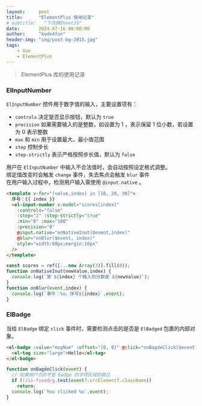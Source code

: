 ```yaml
---
layout:     post
title:      "ElementPlus 使用记录"
# subtitle:   "下次换SheetJS"
date:       2024-07-16 00:00:00
author:     "kode4fun"
header-img: "img/post-bg-2015.jpg"
tags:
    - Vue
    - ElementPlus
---
```


> ElementPlus 库的使用记录

### ElInputNumber
`ElInputNumber` 控件用于数字值的输入，主要设置项有：
+ `controls` 决定是否显示按钮，默认为 `true`
+ `precision` 如果需要输入的是整数，如设置为 1 ，表示保留 1 位小数，若设置为 0 表示整数
+ `max` 和 `min` 用于设置最大、最小值范围
+ `step` 控制步长
+ `step-strictly` 表示严格按照步长值，默认为 `false`

用户在 `ElInputNumber` 中输入不合法值时，会自动按照设定格式调整。  
绑定值改变时会触发 `change` 事件，失去焦点会触发 `blur` 事件  
在用户输入过程中，检测用户输入需使用 `@input.native` 。
```html
<template v-for="(value,index) in [10, 20, 30]">
  序号：{{ index }}
  <el-input-number v-model="scores[index]" 
    :controls="false" 
    :step="1" :step-strictly="true" 
    :min="0" :max="100"
    :precision="0" 
    @input.native="onNativeInut($event,index)" 
    @blur="onBlur($event, index)"
    style="width:60px;margin:10px"
  />
</template>
```

```js
const scores = ref([...new Array(3)].fill(0));
function onNativeInut(newValue,index) {
  console.log(`第 ${index} 个输入的分数是 ${newValue}`);
}
function onBlur(event,index) {
  console.log(`事件：%o，序号${index}`,event);
}
```

### ElBadge
当给 `ElBadge` 绑定 `click` 事件时，需要检测点击的是否是 `ElBadged` 包裹的内部对象。
```html
<el-badge :value="msgNum" :offset="[0, 0]" @click="onBagdeClick($event)" style="cursor:pointer">
  <el-tag size="large">Hello</el-tag>
</el-badge>
```

```js
function onBagdeClick(event) {
  // 如果用户点的不是 badge 的字符区域则跳过
  if (!/is-fixed/g.test(event?.srcElement?.className))
    return;
  console.log(`You clicked %o`,event);
}
```


<!-- <img src="/img/in-post/moon-in-the-sky.jpg" align="center" width="50%"> -->
<!-- ![moon in the sky](/img/in-post/moon-in-the-sky.jpg) -->